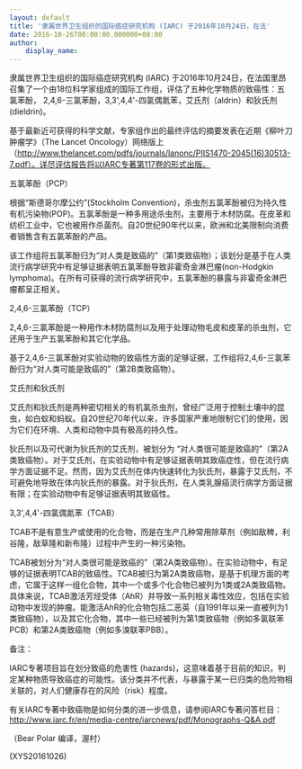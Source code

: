 ```yaml
---
layout: default
title: '隶属世界卫生组织的国际癌症研究机构 (IARC) 于2016年10月24日，在法'
date: 2016-10-26T00:00:00.000000+08:00
author:
    display_name: 
---
```


隶属世界卫生组织的国际癌症研究机构 (IARC) 于2016年10月24日，在法国里昂召集了一个由18位科学家组成的国际工作组，评估了五种化学物质的致癌性：五氯苯酚， 2,4,6-三氯苯酚，3,3',4,4'-四氯偶氮苯，艾氏剂（aldrin）和狄氏剂(dieldrin)。

基于最新近可获得的科学文献，专家组作出的最终评估的摘要发表在近期《柳叶刀肿瘤学》（The Lancet Oncology）网络版上（http://www.thelancet.com/pdfs/journals/lanonc/PIIS1470-2045(16)30513-7.pdf）。详尽评估报告将以IARC专著第117卷的形式出版。

五氯苯酚（PCP）

根据“斯德哥尔摩公约”(Stockholm Convention)，杀虫剂五氯苯酚被归为持久性有机污染物(POP)。五氯苯酚是一种多用途杀虫剂，主要用于木材防腐。在皮革和纺织工业中，它也被用作杀菌剂。自20世纪90年代以来，欧洲和北美限制向消费者销售含有五氯苯酚的产品。

该工作组将五氯苯酚归为“对人类是致癌的”（第1类致癌物）；该划分是基于在人类流行病学研究中有足够证据表明五氯苯酚导致非霍奇金淋巴瘤(non-Hodgkin lymphoma)。在所有可获得的流行病学研究中，五氯苯酚的暴露与非霍奇金淋巴瘤都呈正相关。

2,4,6-三氯苯酚（TCP）

2,4,6-三氯苯酚是一种用作木材防腐剂以及用于处理动物毛皮和皮革的杀虫剂，它还用于生产五氯苯酚和其它化学品。

基于2,4,6-三氯苯酚对实验动物的致癌性方面的足够证据，工作组将2,4,6-三氯苯酚归为“对人类可能是致癌的”（第2B类致癌物）。

艾氏剂和狄氏剂

艾氏剂和狄氏剂是两种密切相关的有机氯杀虫剂，曾经广泛用于控制土壤中的昆虫，如白蚁和蚂蚁。自20世纪70年代以来，许多国家严重地限制它们的使用，因为它们在环境、人类和动物中具有极高的持久性。

狄氏剂以及可代谢为狄氏剂的艾氏剂，被划分为 “对人类很可能是致癌的”（第2A类致癌物）。对于艾氏剂，在实验动物中有足够证据表明其致癌症性，但在流行病学方面证据不足。然而，因为艾氏剂在体内快速转化为狄氏剂，暴露于艾氏剂，不可避免地导致在体内狄氏剂的暴露。对于狄氏剂，在人类乳腺癌流行病学方面证据有限；在实验动物中有足够证据表明其致癌性。

3,3',4,4'-四氯偶氮苯（TCAB）

TCAB不是有意生产或使用的化合物，而是在生产几种常用除草剂（例如敌稗，利谷隆，敌草隆和新布隆）过程中产生的一种污染物。

TCAB被划分为“对人类很可能是致癌的”（第2A类致癌物）。在实验动物中，有足够的证据表明TCAB的致癌性。TCAB被归为第2A类致癌物，是基于机理方面的考虑，它属于这样一组化合物，其中一个或多个化合物已被列为1类或2A类致癌物。具体来说，TCAB激活芳烃受体（AhR）并导致一系列相关毒性效应，包括在实验动物中发现的肿瘤。能激活AhR的化合物包括二恶英（自1991年以来一直被列为1类致癌物），以及其它化合物，其中一些已经被列为第1类致癌物（例如多氯联苯PCB）和第2A类致癌物（例如多溴联苯PBB）。

备注：

IARC专著项目旨在划分致癌的危害性 (hazards)，这意味着基于目前的知识，判定某种物质导致癌症的可能性。该分类并不代表，与暴露于某一已归类的危险物相关联的，对人们健康存在的风险（risk）程度。

有关IARC专著中致癌物是如何分类的进一步信息，请参阅IARC专著问答栏目：　　http://www.iarc.fr/en/media-centre/iarcnews/pdf/Monographs-Q&A.pdf

（Bear Polar 编译，渥村）

(XYS20161026)

